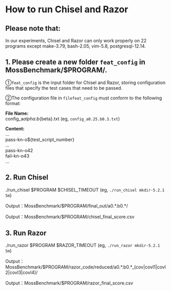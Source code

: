 # How to run Chisel and Razor
## Please note that:
In our experiments, Chisel and Razor can only work properly on 22 programs except make-3.79, bash-2.05, vim-5.8, postgresql-12.14.


## 1. Please create a new folder `feat_config` in MossBenchmark/$PROGRAM/.

①`feat_config` is the input folder for Chisel and Razor, storing configuration files that specify the test cases that need to be passed.

②The configuration file in `filefeat_config` must conform to the following format:

**File Name:**  
config_a${alpha}.b${beta}.txt (eg, `config_a0.25.b0.3.txt`)  

**Content:**  
...  
pass-kn-o${test_script_number}  
...  
pass-kn-o42  
fail-kn-o43  
...  

## 2. Run Chisel
./run_chisel $PROGRAM $CHISEL_TIMEOUT (eg, `./run_chisel mkdir-5.2.1 5m`)

Output：MossBenchmark/$PROGRAM/final_out/a0.\*.b0.\*/  

Output：MossBenchmark/$PROGRAM/chisel_final_score.csv

## 3. Run Razor
./run_razor $PROGRAM $RAZOR_TIMEOUT (eg, `./run_razor mkdir-5.2.1 5m`)

Output：MossBenchmark/$PROGRAM/razor_code/reduced/a0.\*.b0.\*_(cov|covl1|covl2|covl3|covl4)/  

Output：MossBenchmark/$PROGRAM/razor_final_score.csv

